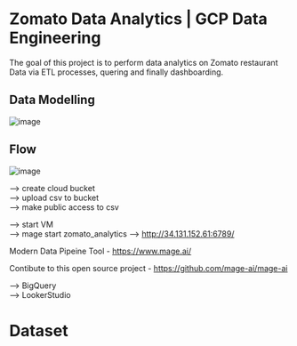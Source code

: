 # Zomato Data Analytics | GCP Data Engineering

The goal of this project is to perform data analytics on Zomato restaurant Data via ETL processes, quering and finally dashboarding.


## Data Modelling

![image](https://github.com/abhisekde96/zomato-data-engineering-project/assets/155819051/99d57ee7-352f-4c07-a8c8-d5f9a5a88c4c)


## Flow

![image](https://github.com/abhisekde96/zomato-data-engineering-project/assets/155819051/394312cb-c3b0-4de7-8372-b434e10a1086)



--> create cloud bucket\
--> upload csv to bucket\
--> make public access to csv


--> start VM\
--> mage start zomato_analytics
--> http://34.131.152.61:6789/  


Modern Data Pipeine Tool - https://www.mage.ai/

Contibute to this open source project - https://github.com/mage-ai/mage-ai


--> BigQuery\
--> LookerStudio

# Dataset








